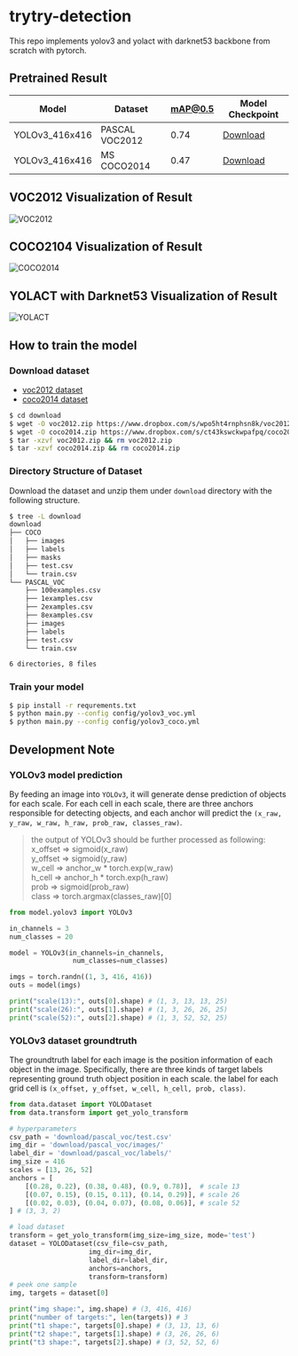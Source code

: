 # trytry-detection

This repo implements yolov3 and yolact with darknet53 backbone from scratch with pytorch.

## Pretrained Result
| Model           | Dataset        | mAP@0.5 | Model Checkpoint                                                               |
|-----------------|----------------|---------|--------------------------------------------------------------------------------|
| YOLOv3\_416x416 | PASCAL VOC2012 | 0.74    | [Download](https://www.dropbox.com/s/7gtcjbxnk012k3h/yolov3_voc2012.pth?dl=0)  |
| YOLOv3\_416x416 | MS COCO2014    | 0.47    | [Download](https://www.dropbox.com/s/rdaztvk7ap46f1i/yolov3_coco2014.pth?dl=0) |

## VOC2012 Visualization of Result
![VOC2012](https://i.imgur.com/EbYx6bU.png)

## COCO2104 Visualization of Result
![COCO2014](https://i.imgur.com/rijFc8r.png)

## YOLACT with Darknet53 Visualization of Result
![YOLACT](https://i.imgur.com/ECFWno7.png)

## How to train the model

### Download dataset
- [voc2012 dataset](https://www.dropbox.com/s/wpo5ht4rnphsn8k/voc2012.tar.gz?dl=0)
- [coco2014 dataset](https://www.dropbox.com/s/ct43kswckwpafpq/coco2014.tar.gz?dl=0)
```bash
$ cd download
$ wget -O voc2012.zip https://www.dropbox.com/s/wpo5ht4rnphsn8k/voc2012.tar.gz?dl=1
$ wget -O coco2014.zip https://www.dropbox.com/s/ct43kswckwpafpq/coco2014.tar.gz?dl=1
$ tar -xzvf voc2012.zip && rm voc2012.zip
$ tar -xzvf coco2014.zip && rm coco2014.zip
```

### Directory Structure of Dataset
Download the dataset and unzip them under `download` directory with the following structure.
```bash
$ tree -L download
download
├── COCO
│   ├── images
│   ├── labels
│   ├── masks
│   ├── test.csv
│   └── train.csv
└── PASCAL_VOC
    ├── 100examples.csv
    ├── 1examples.csv
    ├── 2examples.csv
    ├── 8examples.csv
    ├── images
    ├── labels
    ├── test.csv
    └── train.csv

6 directories, 8 files
```

### Train your model
```bash
$ pip install -r requrements.txt
$ python main.py --config config/yolov3_voc.yml
$ python main.py --config config/yolov3_coco.yml
```

## Development Note
### YOLOv3 model prediction
By feeding an image into `YOLOv3`, it will generate dense prediction of objects for each scale. For each cell in each scale, there are three anchors responsible for detecting objects, and each anchor will predict the `(x_raw, y_raw, w_raw, h_raw, prob_raw, classes_raw)`.
> the output of YOLOv3 should be further processed as following:  
> x\_offset => sigmoid(x\_raw)  
> y\_offset => sigmoid(y\_raw)  
> w\_cell => anchor\_w * torch.exp(w\_raw)  
> h\_cell => anchor\_h * torch.exp(h\_raw)  
> prob => sigmoid(prob\_raw)  
> class => torch.argmax(classes\_raw)[0]
```python
from model.yolov3 import YOLOv3

in_channels = 3
num_classes = 20

model = YOLOv3(in_channels=in_channels,
                num_classes=num_classes)

imgs = torch.randn((1, 3, 416, 416))
outs = model(imgs)

print("scale(13):", outs[0].shape) # (1, 3, 13, 13, 25)
print("scale(26):", outs[1].shape) # (1, 3, 26, 26, 25)
print("scale(52):", outs[2].shape) # (1, 3, 52, 52, 25)
```

### YOLOv3 dataset groundtruth
The groundtruth label for each image is the position information of each object in the image. Specifically, there are three kinds of target labels representing ground truth object position in each scale. the label for each grid cell is `(x_offset, y_offset, w_cell, h_cell, prob, class)`.
```python
from data.dataset import YOLODataset
from data.transform import get_yolo_transform

# hyperparameters
csv_path = 'download/pascal_voc/test.csv'
img_dir = 'download/pascal_voc/images/'
label_dir = 'download/pascal_voc/labels/'
img_size = 416
scales = [13, 26, 52]
anchors = [
    [(0.28, 0.22), (0.38, 0.48), (0.9, 0.78)],  # scale 13
    [(0.07, 0.15), (0.15, 0.11), (0.14, 0.29)], # scale 26
    [(0.02, 0.03), (0.04, 0.07), (0.08, 0.06)], # scale 52
] # (3, 3, 2)

# load dataset
transform = get_yolo_transform(img_size=img_size, mode='test')
dataset = YOLODataset(csv_file=csv_path,
                    img_dir=img_dir,
                    label_dir=label_dir,
                    anchors=anchors,
                    transform=transform)
# peek one sample
img, targets = dataset[0]

print("img shape:", img.shape) # (3, 416, 416)
print("number of targets:", len(targets)) # 3
print("t1 shape:", targets[0].shape) # (3, 13, 13, 6)
print("t2 shape:", targets[1].shape) # (3, 26, 26, 6)
print("t3 shape:", targets[2].shape) # (3, 52, 52, 6)
```
